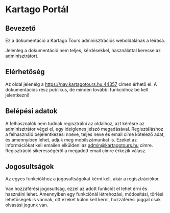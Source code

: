 # Kartago Portál

## Bevezető

Ez a dokumentáció a Kartago Tours adminisztrációs weboldalának a leírása.

Jelenleg a dokumentáció nem teljes, kérdésekkel, használattal keresse az adminisztrátort.

## Elérhetőség

Az oldal jelenelg a https://nav.kartagotours.hu:44357 címen érhető el.
A dokumentációs rész publikus, de minden további funkcióhoz be kell jelentkezni!

## Belépési adatok

A felhasználók nem tudnak regisztrálni az oldalhoz, azt kérésre az adminisztrátor végzi el, egy ideiglenes jelszó megadásával.
Regisztáláshoz a felhasználó bejelentkezési nneve, teljes neve és email címe kötelező adat, és amennyiben lehet, adjuk meg mobilszámunkat is. Ezeket az információkat kell emailen elküldeni az admin@kartagotours.hu címre. Regisztráció sikerességéről a megadott email címre érkezik válasz.

## Jogosultságok

Az egyes funkciókhoz a jogosultságokat kérni kell, akár a regisztrációkor.

Van hozzáférési jogosultság, ezzel az adott funkciót el lehet érni és használni lehet.
Amennyiben egy funkciónál létrehozási, módosítási, törlési lehetőségek is vannak, ott ezeket külön kell kérni, hozzáférési joggal csak olvasási jogunk van.

